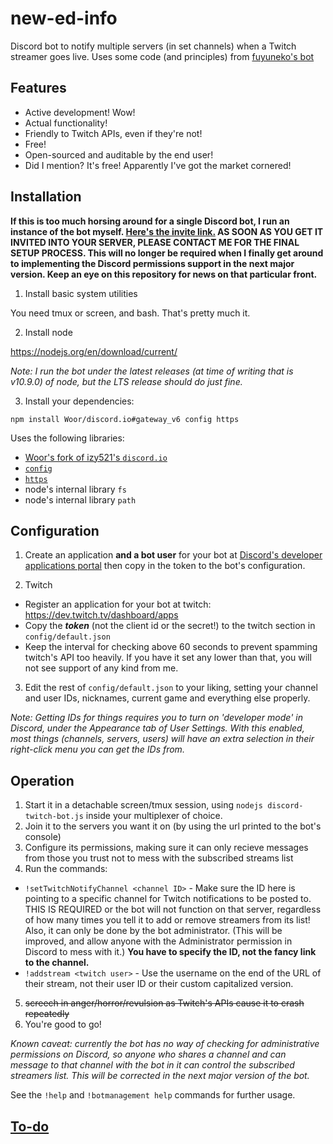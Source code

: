 # new-ed-info

Discord bot to notify multiple servers (in set channels) when a Twitch streamer goes live. Uses some code (and principles) from [fuyuneko's bot](<https://github.com/fuyuneko/discord-twitch-bot>)

## Features

- Active development! Wow!
- Actual functionality!
- Friendly to Twitch APIs, even if they're not!
- Free!
- Open-sourced and auditable by the end user!
- Did I mention? It's free! Apparently I've got the market cornered!

## Installation

**If this is too much horsing around for a single Discord bot, I run an instance of the bot myself. [Here's the invite link.](<https://discordapp.com/oauth2/authorize?client_id=411338896178282499&scope=bot&permissions=104321088>) AS SOON AS YOU GET IT INVITED INTO YOUR SERVER, PLEASE CONTACT ME FOR THE FINAL SETUP PROCESS. This will no longer be required when I finally get around to implementing the Discord permissions support in the next major version. Keep an eye on this repository for news on that particular front.**

1. Install basic system utilities

You need tmux or screen, and bash. That's pretty much it.

2. Install node

https://nodejs.org/en/download/current/

*Note: I run the bot under the latest releases (at time of writing that is v10.9.0) of node, but the LTS release should do just fine.*

3. Install your dependencies:

```npm install Woor/discord.io#gateway_v6 config https```

Uses the following libraries:
- [Woor's fork of izy521's `discord.io`](<https://github.com/Woor/discord.io/tree/gateway_v6>)
- [`config`](<https://www.npmjs.com/package/config>)
- [`https`](<https://www.npmjs.com/package/https>)
- node's internal library `fs`
- node's internal library `path`

## Configuration

1. Create an application **and a bot user** for your bot at [Discord's developer applications portal](<https://discordapp.com/developers/applications/me>) then copy in the token to the bot's configuration.

2. Twitch
- Register an application for your bot at twitch: https://dev.twitch.tv/dashboard/apps
- Copy the ***token*** (not the client id or the secret!) to the twitch section in `config/default.json`
- Keep the interval for checking above 60 seconds to prevent spamming twitch's API too heavily. If you have it set any lower than that, you will not see support of any kind from me.



3. Edit the rest of `config/default.json` to your liking, setting your channel and user IDs, nicknames, current game and everything else properly.

*Note: Getting IDs for things requires you to turn on 'developer mode' in Discord, under the Appearance tab of User Settings. With this enabled, most things (channels, servers, users) will have an extra selection in their right-click menu you can get the IDs from.*

## Operation
1. Start it in a detachable screen/tmux session, using `nodejs discord-twitch-bot.js` inside your multiplexer of choice.
2. Join it to the servers you want it on (by using the url printed to the bot's console)
3. Configure its permissions, making sure it can only recieve messages from those you trust not to mess with the subscribed streams list
4. Run the commands:
- ```!setTwitchNotifyChannel <channel ID>``` - Make sure the ID here is pointing to a specific channel for Twitch notifications to be posted to. THIS IS REQUIRED or the bot will not function on that server, regardless of how many times you tell it to add or remove streamers from its list! Also, it can only be done by the bot administrator. (This will be improved, and allow anyone with the Administrator permission in Discord to mess with it.) **You have to specify the ID, not the fancy link to the channel.**
- ```!addstream <twitch user>``` - Use the username on the end of the URL of their stream, not their user ID or their custom capitalized version.
5. ~~screech in anger/horror/revulsion as Twitch's APIs cause it to crash repeatedly~~
6. You're good to go!

*Known caveat: currently the bot has no way of checking for administrative permissions on Discord, so anyone who shares a channel and can message to that channel with the bot in it can control the subscribed streamers list. This will be corrected in the next major version of the bot.* 

See the `!help` and `!botmanagement help` commands for further usage.

## [To-do](<https://github.com/DJArghlex/twitch-notifier-bot/issues?q=label%3Aenhancement+>)
